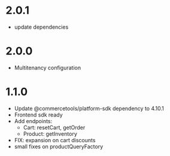 # 2.0.1
- update dependencies
# 2.0.0
- Multitenancy configuration
# 1.1.0
- Update @commercetools/platform-sdk dependency to 4.10.1
- Frontend sdk ready 
- Add endpoints:
    * Cart: resetCart, getOrder
    * Product: getInventory
- FIX: expansion on cart discounts
- small fixes on productQueryFactory